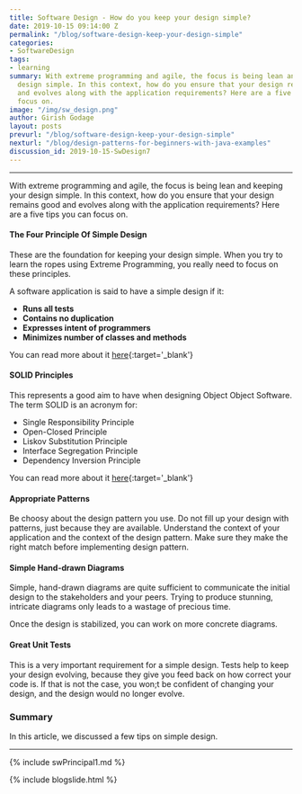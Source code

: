 ```yaml
---
title: Software Design - How do you keep your design simple?
date: 2019-10-15 09:14:00 Z
permalink: "/blog/software-design-keep-your-design-simple"
categories:
- SoftwareDesign
tags:
- learning
summary: With extreme programming and agile, the focus is being lean and keeping your
  design simple. In this context, how do you ensure that your design remains good
  and evolves along with the application requirements? Here are a five tips you can
  focus on.
image: "/img/sw_design.png"
author: Girish Godage
layout: posts
prevurl: "/blog/software-design-keep-your-design-simple"
nexturl: "/blog/design-patterns-for-beginners-with-java-examples"
discussion_id: 2019-10-15-SwDesign7
---
```


---

With extreme programming and agile, the focus is being lean and keeping your design simple. In this context, how do you ensure that your design remains good and evolves along with the application requirements? Here are a five tips you can focus on.

#### The Four Principle Of Simple Design

These are the foundation for keeping your design simple. When you try to learn the ropes using Extreme Programming, you really need to focus on these principles. 

A software application is said to have a simple design if it:
* **Runs all tests**
* **Contains no duplication**
* **Expresses intent of programmers**
* **Minimizes number of classes and methods**

You can read more about it [here](/blog/four-principles-of-simple-design){:target='_blank'}

#### SOLID Principles

This represents a good aim to have when designing Object Object Software. The term SOLID is an acronym for:

* Single Responsibility Principle
* Open-Closed Principle
* Liskov Substitution Principle
* Interface Segregation Principle
* Dependency Inversion Principle

You can read more about it [here](/blog/software-design-solid-principles){:target='_blank'}

#### Appropriate Patterns

Be choosy about the design pattern you use. Do not fill up your design with patterns, just because they are available. Understand the context of your application and the context of the design pattern. Make sure they make the right match before implementing design pattern.

#### Simple Hand-drawn Diagrams

Simple, hand-drawn diagrams are quite sufficient to communicate the initial design to the stakeholders and your peers. Trying to produce stunning, intricate diagrams only leads to a wastage of precious time. 

Once the design is stabilized, you can work on more concrete diagrams.

#### Great Unit Tests

This is a very important requirement for a simple design. Tests help to keep your design evolving, because they give you feed back on how correct your code is. If that is not the case, you won;t be confident of changing your design, and  the design would no longer evolve.

### Summary

In this article, we discussed a few tips on simple design.


---

{% include swPrincipal1.md %}

{% include blogslide.html %}

